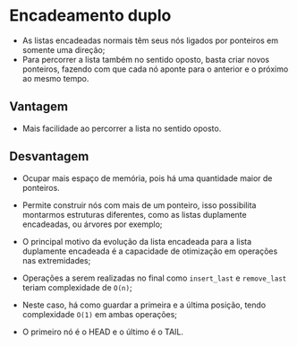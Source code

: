 # Encadeamento duplo

* As listas encadeadas normais têm seus nós ligados por ponteiros em somente uma direção;
* Para percorrer a lista também no sentido oposto, basta criar novos ponteiros, fazendo com que cada nó aponte para o anterior e o próximo ao mesmo tempo.

## Vantagem

* Mais facilidade ao percorrer a lista no sentido oposto.

## Desvantagem

* Ocupar mais espaço de memória, pois há uma quantidade maior de ponteiros.

* Permite construir nós com mais de um ponteiro, isso possibilita montarmos estruturas diferentes, como as listas duplamente encadeadas, ou árvores por exemplo;
* O principal motivo da evolução da lista encadeada para a lista duplamente encadeada é a capacidade de otimização em operações nas extremidades;
* Operações a serem realizadas no final como `insert_last` e `remove_last` teriam complexidade de `O(n)`;
* Neste caso, há como guardar a primeira e a última posição, tendo complexidade `O(1)` em ambas operações;
* O primeiro nó é o HEAD e o último é o TAIL.

